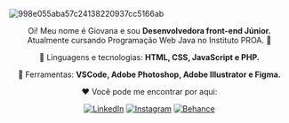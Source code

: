 ![998e055aba57c24138220937cc5166ab](https://user-images.githubusercontent.com/75648437/138944747-0d6fffcc-44a7-49c0-ae99-cadc5a4dee26.gif)



<p align="center"> 
   Oi! Meu nome é Giovana e sou <strong>Desenvolvedora front-end Júnior.</strong><br>
   Atualmente cursando Programação Web Java no Instituto PROA. 💙
</p>

<p align="center">
  🌟 Linguagens e tecnologias: <strong>HTML, CSS, JavaScript e PHP.</strong>
</p>

<p align="center">
  🌈 Ferramentas: <strong>VSCode, Adobe Photoshop, Adobe Illustrator e Figma. </strong>
</p>

<p align="center">
 ❤️ Você pode me encontrar por aqui:
</p>

<p align="center">
  <a href="https://www.linkedin.com/in/giovana--siqueira/" target="_blank"><img src="https://img.shields.io/badge/LinkedIn-0077B5?style=for-the-badge&logo=linkedin&logoColor=white" alt="LinkedIn"></a>
<a href="https://www.instagram.com/giovxxna/" target="_blank"><img src="https://img.shields.io/badge/Instagram-E4405F?style=for-the-badge&logo=instagram&logoColor=white" alt="Instagram"></a>
<a href="https://www.behance.net/giovxna" target="_blank"><img src="https://img.shields.io/badge/-Behance-blue?style=for-the-badge&logo=behance&logoColor=white" alt="Behance"></a>
</p>  

